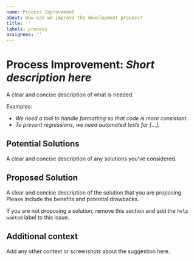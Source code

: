 ```yaml
---
name: Process Improvement
about: How can we improve the development process?
title: ''
labels: process
assignees: ''
---
```


# Process Improvement: _Short description here_

A clear and concise description of what is needed.

Examples:

- _We need a tool to handle formatting so that code is more consistent._
- _To prevent regressions, we need automated tests for [...]._

## Potential Solutions

A clear and concise description of any solutions you've considered.

## Proposed Solution

A clear and concise description of the solution that you are proposing.
Please include the benefits and potential drawbacks.

If you are not proposing a solution,
remove this section and add the `help wanted` label to this issue.

## Additional context

Add any other context or screenshots about the suggestion here.
